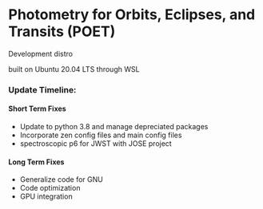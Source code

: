 # Photometry for Orbits, Eclipses, and Transits (POET)

Development distro

built on Ubuntu 20.04 LTS through WSL

### Update Timeline:
#### Short Term Fixes
* Update to python 3.8 and manage depreciated packages
* Incorporate zen config files and main config files
* spectroscopic p6 for JWST with JOSE project

#### Long Term Fixes
* Generalize code for GNU
* Code optimization
* GPU integration
